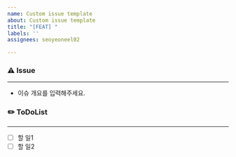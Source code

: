 ```yaml
---
name: Custom issue template
about: Custom issue template
title: "[FEAT] "
labels: ''
assignees: seoyeoneel02

---
```


### ⚠️ Issue
---
- 이슈 개요를 입력해주세요.

### ✏️ ToDoList
---
- [ ] 할 일1
- [ ] 할 일2
